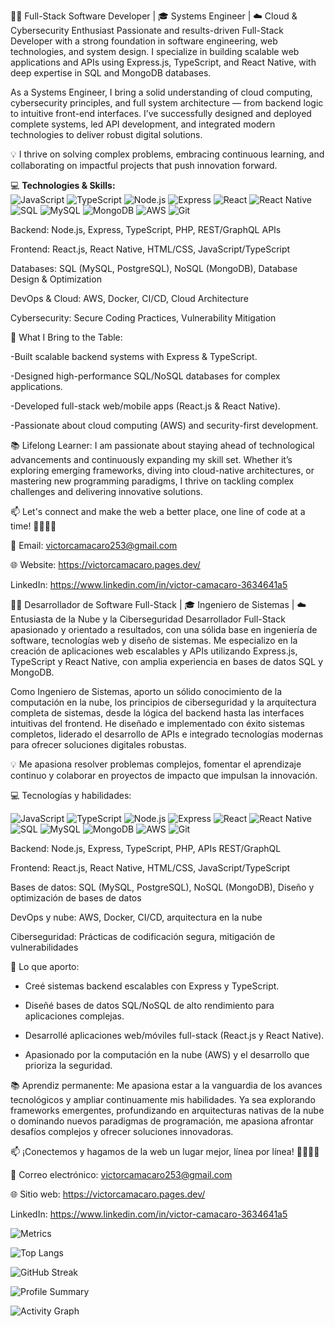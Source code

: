
👨‍💻 Full-Stack Software Developer | 🎓 Systems Engineer | ☁️ Cloud & Cybersecurity Enthusiast
Passionate and results-driven Full-Stack Developer with a strong foundation in software engineering, web technologies, and system design. I specialize in building scalable web applications and APIs using Express.js, TypeScript, and React Native, with deep expertise in SQL and MongoDB databases.

As a Systems Engineer, I bring a solid understanding of cloud computing, cybersecurity principles, and full system architecture — from backend logic to intuitive front-end interfaces. I’ve successfully designed and deployed complete systems, led API development, and integrated modern technologies to deliver robust digital solutions.

💡 I thrive on solving complex problems, embracing continuous learning, and collaborating on impactful projects that push innovation forward.

💻 **Technologies & Skills:**  
![JavaScript](https://img.shields.io/badge/-JavaScript-F7DF1E?logo=javascript&logoColor=black)
![TypeScript](https://img.shields.io/badge/-TypeScript-3178C6?logo=typescript&logoColor=white)
![Node.js](https://img.shields.io/badge/-Node.js-339933?logo=node.js&logoColor=white)
![Express](https://img.shields.io/badge/-Express-000000?logo=express&logoColor=white)
![React](https://img.shields.io/badge/-React-61DAFB?logo=react&logoColor=black)
![React Native](https://img.shields.io/badge/-React_Native-61DAFB?logo=react&logoColor=black)
![SQL](https://img.shields.io/badge/SQL-003B57?logo=amazon-dynamodb&logoColor=white) 
![MySQL](https://img.shields.io/badge/MySQL-4479A1?logo=mysql&logoColor=white)
![MongoDB](https://img.shields.io/badge/MongoDB-47A248?logo=mongodb&logoColor=white)
![AWS](https://img.shields.io/badge/-AWS-232F3E?logo=amazon-aws&logoColor=white)
![Git](https://img.shields.io/badge/-Git-F05032?logo=git&logoColor=white)


Backend: Node.js, Express, TypeScript, PHP, REST/GraphQL APIs

Frontend: React.js, React Native, HTML/CSS, JavaScript/TypeScript

Databases: SQL (MySQL, PostgreSQL), NoSQL (MongoDB), Database Design & Optimization

DevOps & Cloud: AWS, Docker, CI/CD, Cloud Architecture

Cybersecurity: Secure Coding Practices, Vulnerability Mitigation

🔧 What I Bring to the Table:

-Built scalable backend systems with Express & TypeScript.

-Designed high-performance SQL/NoSQL databases for complex applications.

-Developed full-stack web/mobile apps (React.js & React Native).

-Passionate about cloud computing (AWS) and security-first development.

📚 Lifelong Learner:
I am passionate about staying ahead of technological advancements and continuously expanding my skill set. Whether it’s exploring emerging frameworks, diving into cloud-native architectures, or mastering new programming paradigms, I thrive on tackling complex challenges and delivering innovative solutions.

📫 Let's connect and make the web a better place, one line of code at a time! 👨‍💻🌐🚀

📧 Email: victorcamacaro253@gmail.com

🌐 Website:  https://victorcamacaro.pages.dev/

LinkedIn: https://www.linkedin.com/in/victor-camacaro-3634641a5


👨‍💻 Desarrollador de Software Full-Stack | 🎓 Ingeniero de Sistemas | ☁️ Entusiasta de la Nube y la Ciberseguridad
Desarrollador Full-Stack apasionado y orientado a resultados, con una sólida base en ingeniería de software, tecnologías web y diseño de sistemas. Me especializo en la creación de aplicaciones web escalables y APIs utilizando Express.js, TypeScript y React Native, con amplia experiencia en bases de datos SQL y MongoDB.

Como Ingeniero de Sistemas, aporto un sólido conocimiento de la computación en la nube, los principios de ciberseguridad y la arquitectura completa de sistemas, desde la lógica del backend hasta las interfaces intuitivas del frontend. He diseñado e implementado con éxito sistemas completos, liderado el desarrollo de APIs e integrado tecnologías modernas para ofrecer soluciones digitales robustas.

💡 Me apasiona resolver problemas complejos, fomentar el aprendizaje continuo y colaborar en proyectos de impacto que impulsan la innovación.

💻 Tecnologías y habilidades:

![JavaScript](https://img.shields.io/badge/-JavaScript-F7DF1E?logo=javascript&logoColor=black)
![TypeScript](https://img.shields.io/badge/-TypeScript-3178C6?logo=typescript&logoColor=white)
![Node.js](https://img.shields.io/badge/-Node.js-339933?logo=node.js&logoColor=white)
![Express](https://img.shields.io/badge/-Express-000000?logo=express&logoColor=white)
![React](https://img.shields.io/badge/-React-61DAFB?logo=react&logoColor=black)
![React Native](https://img.shields.io/badge/-React_Native-61DAFB?logo=react&logoColor=black)
![SQL](https://img.shields.io/badge/SQL-003B57?logo=amazon-dynamodb&logoColor=white) 
![MySQL](https://img.shields.io/badge/MySQL-4479A1?logo=mysql&logoColor=white)
![MongoDB](https://img.shields.io/badge/MongoDB-47A248?logo=mongodb&logoColor=white)
![AWS](https://img.shields.io/badge/-AWS-232F3E?logo=amazon-aws&logoColor=white)
![Git](https://img.shields.io/badge/-Git-F05032?logo=git&logoColor=white)

Backend: Node.js, Express, TypeScript, PHP, APIs REST/GraphQL

Frontend: React.js, React Native, HTML/CSS, JavaScript/TypeScript

Bases de datos: SQL (MySQL, PostgreSQL), NoSQL (MongoDB), Diseño y optimización de bases de datos

DevOps y nube: AWS, Docker, CI/CD, arquitectura en la nube

Ciberseguridad: Prácticas de codificación segura, mitigación de vulnerabilidades

🔧 Lo que aporto:

- Creé sistemas backend escalables con Express y TypeScript.

- Diseñé bases de datos SQL/NoSQL de alto rendimiento para aplicaciones complejas.

- Desarrollé aplicaciones web/móviles full-stack (React.js y React Native).

- Apasionado por la computación en la nube (AWS) y el desarrollo que prioriza la seguridad.

📚 Aprendiz permanente:
Me apasiona estar a la vanguardia de los avances tecnológicos y ampliar continuamente mis habilidades. Ya sea explorando frameworks emergentes, profundizando en arquitecturas nativas de la nube o dominando nuevos paradigmas de programación, me apasiona afrontar desafíos complejos y ofrecer soluciones innovadoras.

📫 ¡Conectemos y hagamos de la web un lugar mejor, línea por línea! 👨‍💻🌐🚀

📧 Correo electrónico: victorcamacaro253@gmail.com

🌐 Sitio web: https://victorcamacaro.pages.dev/

LinkedIn: https://www.linkedin.com/in/victor-camacaro-3634641a5



![Metrics](https://github-readme-stats.vercel.app/api?username=victorcamacaro253&show_icons=true&theme=radical&include_all_commits=true&count_private=true)

![Top Langs](https://github-readme-stats.vercel.app/api/top-langs/?username=victorcamacaro253&layout=compact&theme=radical)

![GitHub Streak](https://streak-stats.demolab.com/?user=victorcamacaro253&theme=dark)

![Profile Summary](https://github-profile-summary-cards.vercel.app/api/cards/profile-details?username=victorcamacaro253&theme=github_dark)

![Activity Graph](https://github-readme-activity-graph.vercel.app/graph?username=victorcamacaro253&theme=react-dark&hide_border=true&area=true)

